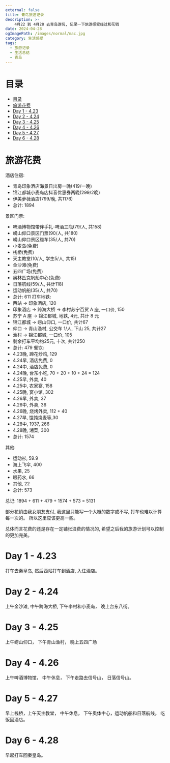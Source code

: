 ```yaml
---
external: false
title: 青岛旅游记录
description: >-
    4月22 到 4月28 去青岛游玩, 记录一下旅游感受经过和花销
date: 2024-04-28
ogImagePath: /images/normal/mac.jpg
category: 生活感受
tags:
  - 旅游记录
  - 生活总结
  - 青岛
---
```


# 目录

- [目录](#目录)
- [旅游花费](#旅游花费)
- [Day 1 - 4.23](#day-1---423)
- [Day 2 - 4.24](#day-2---424)
- [Day 3 - 4.25](#day-3---425)
- [Day 4 - 4.26](#day-4---426)
- [Day 5 - 4.27](#day-5---427)
- [Day 6 - 4.28](#day-6---428)


# 旅游花费

酒店住宿: 
 - 青岛印象酒店海景日出房一晚(419/一晚)
 - 锦江都城小麦岛店抖音优惠券两晚(299/2晚)
 - 伊美萝薇酒店(799/晚, 共1176)
 - 总计: 1894

景区门票: 
 - 啤酒博物馆带伴手礼-啤酒三瓶(79/人, 共158)
 - 崂山仰口景区门票(90/人, 共180)
 - 崂山仰口景区缆车(35/人, 共70)
 - 小麦岛(免费)
 - 栈桥(免费)
 - 天主教堂(10/人, 学生5/人, 共15)
 - 金沙滩(免费)
 - 五四广场(免费)
 - 奥林匹克帆船中心(免费)
 - 日落航线(59/人, 共计118)
 - 运动帆船(35/人, 共70)
 - 总计: 611
打车地铁:
 - 西站 -> 印象酒店, 120
 - 印象酒店 -> 跨海大桥 -> 李村苏宁百货 A 座, 一口价, 150
 - 苏宁 A 座 -> 锦江都城, 地铁, 4元, 共计 8 元
 - 锦江都城 -> 崂山仰口, 一口价, 共计67
 - 仰口 -> 青山渔村, 公交车 1/人, 下山 25, 共计27
 - 渔村 -> 锦江都城, 一口价, 105
 - 剩余打车平均约25元, 十次, 共计250
 - 总计: 479
餐饮:
 - 4.23晚, 蹄花炒鸡, 129
 - 4.24早, 酒店免费, 0
 - 4.24中, 酒店免费, 0
 - 4.24晚, 台东小吃, 70 + 20  + 10 + 24 = 124
 - 4.25早, 外卖, 40
 - 4.25中, 农家宴, 158
 - 4.25晚, 宴小馆, 302
 - 4.26早, 外卖, 37
 - 4.26中, 外卖, 36
 - 4.26晚, 烧烤外卖, 112 + 40
 - 4.27早, 馄饨烧麦等,30
 - 4.28中, 1937, 266
 - 4.28晚, 湘菜, 300
 - 总计: 1574

其他:
 - 运动衫, 59.9
 - 海上飞伞, 400
 - 水果, 25
 - 眼药水, 66
 - 其他, 22
 - 总计: 573

总记: 1894 + 611 + 479 + 1574 + 573 = 5131

部分花销由我女朋友支付, 我这里只能写一个大概的数字或不写, 打车也难以计算每一次的。 所以这里应该更高一些。

总体而言花费的还是存在一定铺张浪费的情况的, 希望之后我的旅游计划可以控制的更加完美。


# Day 1 - 4.23

打车去秦皇岛, 然后西站打车到酒店, 入住酒店。

# Day 2 - 4.24

上午金沙滩, 中午跨海大桥, 下午李村和小麦岛， 晚上台东八街。


# Day 3 - 4.25

上午崂山仰口， 下午青山渔村， 晚上五四广场


# Day 4 - 4.26

上午啤酒博物馆， 中午休息， 下午走路去信号山， 日落信号山。


# Day 5 - 4.27

早上栈桥，上午天主教堂， 中午休息， 下午奥体中心，运动帆船和日落航线。 吃饭回酒店。

# Day 6 - 4.28

早起打车回秦皇岛。